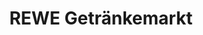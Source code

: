 ---
title: "REWE Getränkemarkt"
url: /wiesbaden/rewe-getraenkemarkt-kloppenheimer-weg/
shop: Getränke
---